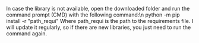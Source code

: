 In case the library is not available, open the downloaded folder and run the command prompt (CMD) with the following command:\n
python -m pip install -r "path_requi"
Where path_requi is the path to the requirements file.
I will update it regularly, so if there are new libraries, you just need to run the command again.
